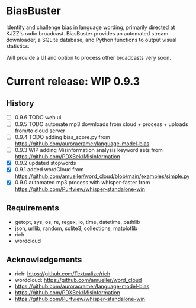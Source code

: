 # BiasBuster

Identify and challenge bias in language wording, primarily directed at KJZZ's radio broadcast. BiasBuster provides an automated stream downloader, a SQLite database, and Python functions to output visual statistics.

Will provide a UI and option to process other broadcasts very soon.

# Current release: WIP 0.9.3

## History
- [ ] 0.9.6   TODO web ui
- [ ] 0.9.5   TODO automate mp3 downloads from cloud + process + uploads from/to cloud server
- [ ] 0.9.4   TODO adding bias_score.py from https://github.com/auroracramer/language-model-bias
- [ ] 0.9.3   WIP adding Misinformation analysis keyword sets from https://github.com/PDXBek/Misinformation
- [x] 0.9.2   updated stopwords
- [x] 0.9.1   added wordCloud from https://github.com/amueller/word_cloud/blob/main/examples/simple.py
- [x] 0.9.0   automated mp3 process with whisper-faster from https://github.com/Purfview/whisper-standalone-win

## Requirements
- getopt, sys, os, re, regex, io, time, datetime, pathlib
- json, urllib, random, sqlite3, collections, matplotlib
- rich
- wordcloud

## Acknowledgements
- rich:       https://github.com/Textualize/rich
- wordcloud:  https://github.com/amueller/word_cloud
- https://github.com/auroracramer/language-model-bias
- https://github.com/PDXBek/Misinformation
- https://github.com/Purfview/whisper-standalone-win

